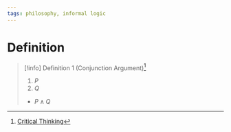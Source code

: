 ```yaml
---
tags: philosophy, informal logic
---
```


# Definition

> [!info] Definition 1 (Conjunction Argument)[^1]
> 1) $P$
> 2) $Q$
> - $P \land Q$

[^1]: [Critical Thinking](zotero://open-pdf/library/items/UD4ABYRU?page=663)